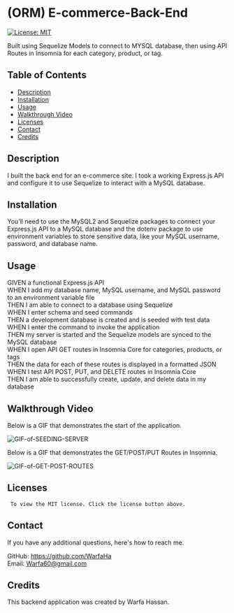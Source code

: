 # (ORM) E-commerce-Back-End
[![License: MIT](https://img.shields.io/badge/License-MIT-yellow.svg)](https://opensource.org/licenses/MIT)

Built using Sequelize Models to connect to MYSQL database, then using API Routes in Insomnia for each category, product, or tag.

## Table of Contents
* [Description](#description)
* [Installation](#installation)
* [Usage](#usage)
* [Walkthrough Video](#walkthrough-video )
* [Licenses](#licenses)
* [Contact](#contact)
* [Credits](#credits)

## Description
I built the back end for an e-commerce site. I took a working Express.js API and configure it to use Sequelize to interact with a MySQL database.

## Installation
You’ll need to use the MySQL2 and Sequelize packages to connect your Express.js API to a MySQL database and the dotenv package to use environment variables to store sensitive data, like your MySQL username, password, and database name.

## Usage

GIVEN a functional Express.js API<br/>
WHEN I add my database name, MySQL username, and MySQL password to an environment variable file<br/>
THEN I am able to connect to a database using Sequelize<br/>
WHEN I enter schema and seed commands<br/>
THEN a development database is created and is seeded with test data<br/>
WHEN I enter the command to invoke the application<br/>
THEN my server is started and the Sequelize models are synced to the MySQL database<br/>
WHEN I open API GET routes in Insomnia Core for categories, products, or tags<br/>
THEN the data for each of these routes is displayed in a formatted JSON<br/>
WHEN I test API POST, PUT, and DELETE routes in Insomnia Core<br/>
THEN I am able to successfully create, update, and delete data in my database<br/>




## Walkthrough Video 
Below is a GIF that demonstrates the start of the application.

![GIF-of-SEEDING-SERVER](./assets/GIF-Seeding-Server.gif)

Below is a GIF that demonstrates the GET/POST/PUT Routes in Insomnia.

![GIF-of-GET-POST-ROUTES](./assets/GIF-GET-POST-PUT-Routes.gif)

## Licenses
     To view the MIT license. Click the license button above.

## Contact
If you have any additional questions, here's how to reach me.

GitHub: https://github.com/WarfaHa  
Email: Warfa60@gmail.com

## Credits

This backend application was created by Warfa Hassan.

